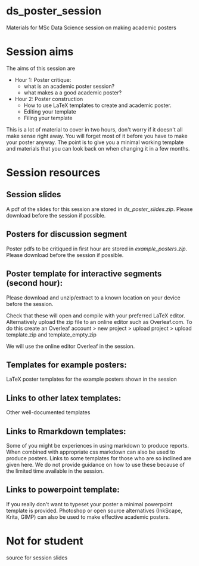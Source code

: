 # ds_poster_session
Materials for MSc Data Science session on making academic posters

# Session aims
The aims of this session are
 - Hour 1: Poster critique:
     - what is an academic poster session?
     - what makes a a good academic poster?
 - Hour 2: Poster construction
     - How to use LaTeX templates to create and academic poster. 
     - Editing your template 
     - Filing your template

This is a lot of material to cover in two hours, don't worry if it doesn't all make sense right away. 
You will forget most of it before you have to make your poster anyway. 
The point is to give you a minimal working template and materials that you can look back on when changing it in a few months.  

# Session resources

## Session slides 
A pdf of the slides for this session are stored in *ds_poster_slides.zip*. Please download before the session if possible.


## Posters for discussion segment
Poster pdfs to be critiqued in first hour are stored in *example_posters.zip*. Please download before the session if possible.


## Poster template for interactive segments (second hour): 
Please download and unzip/extract to a known location on your device before the session.

Check that these will open and compile with your preferred LaTeX editor. 
Alternatively upload the zip file to an online editor such as Overleaf.com.
To do this create an Overleaf account > new project > upload project > upload template.zip and template_empty.zip

We will use the online editor Overleaf in the session.
  
## Templates for example posters: 
LaTeX poster templates for the example posters shown in the session

## Links to other latex templates: 
Other well-documented templates
## Links to Rmarkdown templates: 
  Some of you might be experiences in using markdown to produce reports. When combined with appropriate css markdown can also be used to produce posters. Links to some templates for those who are so inclined are given here. We do not provide guidance on how to use these because of the limited time available in the session. 
## Links to powerpoint template: 
  If you really don't want to typeset your poster a minimal powerpoint template is provided. Photoshop or open source alternatives (InkScape, Krita, GIMP) can also be used to make effective academic posters.

# Not for student 
source for session slides
